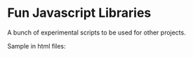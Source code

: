 # Fun Javascript Libraries

A bunch of experimental scripts to be used for other projects.

Sample in html files:
<script src"https://rawgit.com/gOps132/fun_js_libs/${commit}/${dir}/${script}"></script>
